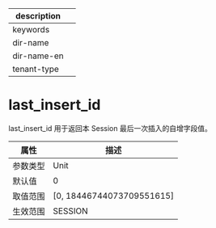 |description||
|---|---|
|keywords||
|dir-name||
|dir-name-en||
|tenant-type||

# last_insert_id

last_insert_id 用于返回本 Session 最后一次插入的自增字段值。

| **属性** |           **描述**            |
|--------|-----------------------------|
| 参数类型   | Unit                        |
| 默认值    | 0                           |
| 取值范围   | \[0, 18446744073709551615\] |
| 生效范围   | SESSION                     |
